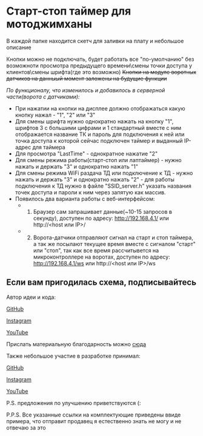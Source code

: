 # Старт-стоп таймер для мотоджимханы
В каждой папке находится скетч для заливки на плату и небольшое описание

Кнопки можно не подключать, будет работать все "по-умолчанию" без возможноти просмотра предыдущего времени\смены точки доступа у клиентов\смены шрифта(где это возможно)
~~Кнопки на модуле воротных датчиков на данныый момент заложены на будущие функции~~

*По функционалу, что изменилось и добавилось в серверной части(ворота с датчиками):*
- При нажатии на кнопки на дисплее должно отображаться какую кнопку нажал - "1", "2" или "3"
- Для смены шрифта нужно однократно нажать на кнопку "1", шрифтов 3 с большими цифрами и 1 стандартный вместе с ним отображается название ТК и пароль для подключения к ней или точка доступа к которой сейчас подключен таймер и выданный IP-адрес для таймера
- Для просмотра "LastTime" - однократное нажатие "2"
- Для смены режима работы(старт-стоп или лаптаймер) - нужно нажать и держать "3" и однократно нажать "1"
- Для смены режима WiFi раздача ТД или подключение к ТД - нужно нажать и держать "3" и однократно нажать "2" - для работы подключения к ТД нужно в файле "SSID_server.h" указать названия точек доступа и пароли к ним через запятую как массив. 
- Появилось два варианта работы с веб-интерфейсом:
  - 1. Браузер сам запрашивает данные(~10-15 запросов в секунду), доступен по адресу: http://192.168.4.1/ или http://<host или IP>/
  - 2. Ворота-датчики отправляют сигнал на старт и стоп таймера, а так же посылают текущее время вместе с сигналом "старт" или "стоп", так как все время рассчитывется на микроконтроллере на воротах, доступен по адресу: http://192.168.4.1/ws или http://<host или IP>/ws
  
## Если вам пригодилась схема, подписывайтесь
Автор идеи и кода:

[GitHub](https://github.com/alekssaff)

[Instagram](https://www.instagram.com/alekssaff/)

[YouTube](https://www.youtube.com/alekssaff)

Прислать материальную благодарность можно [сюда](https://yoomoney.ru/to/41001532138726)

Также небольшое участие в разработке принимал:

[GitHub](https://github.com/vezhd)

[Instagram](https://www.instagram.com/vezhd/)

[YouTube](https://www.youtube.com/@VeZhD07)


P.S. предложения по улучшению приветствуются (:

P.P.S. Все указанные ссылки на комплектующие приведены ввиде примера, что отправит продавец я естественно знать не могу и не отвечаю за это 
